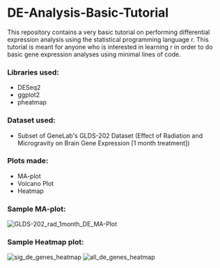# DE-Analysis-Basic-Tutorial
This repository contains a very basic tutorial on performing differential expression analysis using the statistical programming language r. This tutorial is meant for anyone who is interested in learning r in order to do basic gene expression analyses using minimal lines of code.

### Libraries used:
- DESeq2
- ggplot2
- pheatmap

### Dataset used:
- Subset of GeneLab's GLDS-202 Dataset (Effect of Radiation and Microgravity on Brain Gene Expression [1 month treatment])

### Plots made:
- MA-plot
- Volcano Plot
- Heatmap

### Sample MA-plot:
![GLDS-202_rad_1month_DE_MA-Plot](https://user-images.githubusercontent.com/40303039/175840009-6ab4b55e-f0a0-40c5-9d7e-3eb597b43f21.png)


### Sample Heatmap plot:
![sig_de_genes_heatmap](https://user-images.githubusercontent.com/40303039/175839970-f48d5900-3e37-4a55-84b0-59a1d0a6fa58.png)
![all_de_genes_heatmap](https://user-images.githubusercontent.com/40303039/175840022-c47c2384-824c-404b-8c30-e7f4a188af8e.png)
